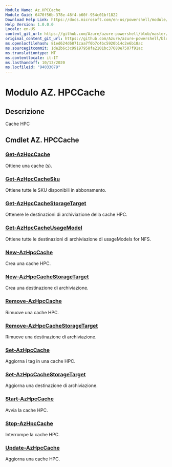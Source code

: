 ```yaml
---
Module Name: Az.HPCCache
Module Guid: 6470f56b-378e-48f4-b60f-954c01bf1822
Download Help Link: https://docs.microsoft.com/en-us/powershell/module/az.hpccache
Help Version: 1.0.0.0
Locale: en-US
content_git_url: https://github.com/Azure/azure-powershell/blob/master/src/HPCCache/HPCCache/help/Az.HPCCache.md
original_content_git_url: https://github.com/Azure/azure-powershell/blob/master/src/HPCCache/HPCCache/help/Az.HPCCache.md
ms.openlocfilehash: 81ed624d6871caa7f0b7c4bc5920b14c2e6b18ac
ms.sourcegitcommit: 1de2b6c3c99197958fa2101bc37680e7507f91ac
ms.translationtype: MT
ms.contentlocale: it-IT
ms.lasthandoff: 10/13/2020
ms.locfileid: "94033079"
---
```

# Modulo AZ. HPCCache
## Descrizione
Cache HPC

## Cmdlet AZ. HPCCache
### [Get-AzHpcCache](Get-AzHpcCache.md)
Ottiene una cache (s).

### [Get-AzHpcCacheSku](Get-AzHpcCacheSku.md)
Ottiene tutte le SKU disponibili in abbonamento.

### [Get-AzHpcCacheStorageTarget](Get-AzHpcCacheStorageTarget.md)
Ottenere le destinazioni di archiviazione della cache HPC.

### [Get-AzHpcCacheUsageModel](Get-AzHpcCacheUsageModel.md)
Ottiene tutte le destinazioni di archiviazione di usageModels for NFS.

### [New-AzHpcCache](New-AzHpcCache.md)
Crea una cache HPC.

### [New-AzHpcCacheStorageTarget](New-AzHpcCacheStorageTarget.md)
Crea una destinazione di archiviazione.

### [Remove-AzHpcCache](Remove-AzHpcCache.md)
Rimuove una cache HPC.

### [Remove-AzHpcCacheStorageTarget](Remove-AzHpcCacheStorageTarget.md)
Rimuove una destinazione di archiviazione.

### [Set-AzHpcCache](Set-AzHpcCache.md)
Aggiorna i tag in una cache HPC.

### [Set-AzHpcCacheStorageTarget](Set-AzHpcCacheStorageTarget.md)
Aggiorna una destinazione di archiviazione.

### [Start-AzHpcCache](Start-AzHpcCache.md)
Avvia la cache HPC.

### [Stop-AzHpcCache](Stop-AzHpcCache.md)
Interrompe la cache HPC.

### [Update-AzHpcCache](Update-AzHpcCache.md)
Aggiorna una cache HPC.

